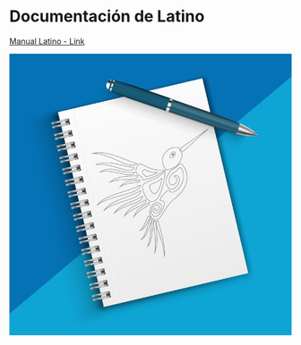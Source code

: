 # Documentación de Latino
[Manual Latino - Link](https://manual.lenguajelatino.org/es/stable/)

![Latino_Documentacion](./LatinoDoc-Logo.png)